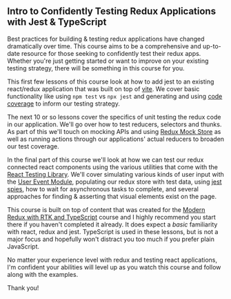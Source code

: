 ## Intro to Confidently Testing Redux Applications with Jest & TypeScript

Best practices for building & testing redux applications have changed dramatically over time. This course aims to be a comprehensive and up-to-date resource for those seeking to confidently test their redux apps. Whether you're just getting started or want to improve on your existing testing strategy, there will be something in this course for you.

This first few lessons of this course look at how to add jest to an existing react/redux application that was built on top of [vite](https://vitejs.dev/). We cover basic functionality like using `npm test` vs `npx jest` and generating and using [code coverage](https://jestjs.io/docs/cli#--coverageboolean) to inform our testing strategy.

The next 10 or so lessons cover the specifics of unit testing the redux code in our application. We'll go over how to test reducers, selectors and thunks. As part of this we'll touch on mocking APIs and using [Redux Mock Store](https://github.com/reduxjs/redux-mock-store) as well as running actions through our applications' actual reducers to broaden our test coverage.

In the final part of this course we'll look at how we can test our redux connected react components using the various utilities that come with the [React Testing Library](https://testing-library.com/docs/react-testing-library/intro/). We'll cover simulating various kinds of user input with the [User Event Module](https://testing-library.com/docs/ecosystem-user-event), populating our redux store with test data, using [jest spies](https://jestjs.io/docs/jest-object#jestspyonobject-methodname), how to wait for asynchronous tasks to complete, and several approaches for finding & asserting that visual elements exist on the page.

This course is built on top of content that was created for the [Modern Redux with RTK and TypeScript](https://app.egghead.io/playlists/modern-redux-with-redux-toolkit-rtk-and-typescript-64f243c8) course and I highly recommend you start there if you haven't completed it already. It does expect a _basic_ familiarity with react, redux and jest. TypeScript is used in these lessons, but is not a major focus and hopefully won't distract you too much if you prefer plain JavaScript.

No matter your experience level with redux and testing react applications, I'm confident your abilities will level up as you watch this course and follow along with the examples.

Thank you!
